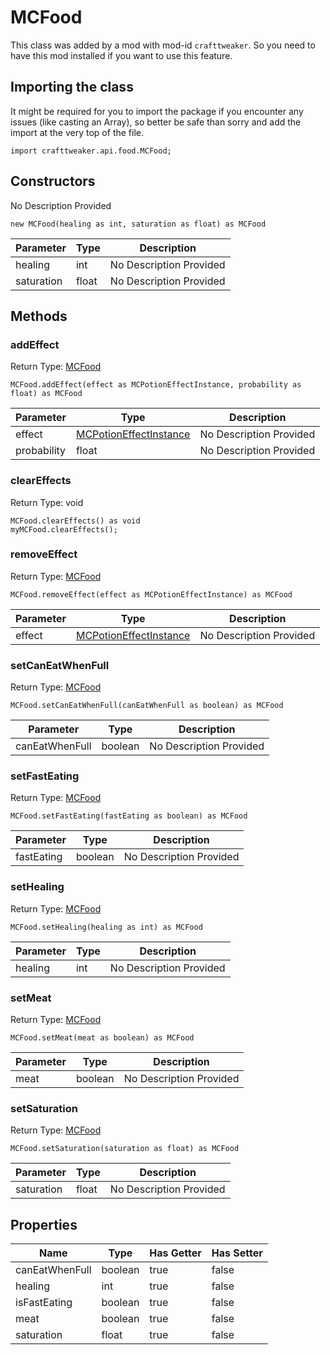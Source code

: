 # MCFood

This class was added by a mod with mod-id `crafttweaker`. So you need to have this mod installed if you want to use this feature.

## Importing the class

It might be required for you to import the package if you encounter any issues (like casting an Array), so better be safe than sorry and add the import at the very top of the file.
```zenscript
import crafttweaker.api.food.MCFood;
```


## Constructors

No Description Provided
```zenscript
new MCFood(healing as int, saturation as float) as MCFood
```
| Parameter | Type | Description |
|-----------|------|-------------|
| healing | int | No Description Provided |
| saturation | float | No Description Provided |

## Methods

### addEffect

Return Type: [MCFood](/vanilla/api/food/MCFood)

```zenscript
MCFood.addEffect(effect as MCPotionEffectInstance, probability as float) as MCFood
```
| Parameter | Type | Description |
|-----------|------|-------------|
| effect | [MCPotionEffectInstance](/vanilla/api/potion/MCPotionEffectInstance) | No Description Provided |
| probability | float | No Description Provided |
### clearEffects

Return Type: void

```zenscript
MCFood.clearEffects() as void
myMCFood.clearEffects();
```
### removeEffect

Return Type: [MCFood](/vanilla/api/food/MCFood)

```zenscript
MCFood.removeEffect(effect as MCPotionEffectInstance) as MCFood
```
| Parameter | Type | Description |
|-----------|------|-------------|
| effect | [MCPotionEffectInstance](/vanilla/api/potion/MCPotionEffectInstance) | No Description Provided |
### setCanEatWhenFull

Return Type: [MCFood](/vanilla/api/food/MCFood)

```zenscript
MCFood.setCanEatWhenFull(canEatWhenFull as boolean) as MCFood
```
| Parameter | Type | Description |
|-----------|------|-------------|
| canEatWhenFull | boolean | No Description Provided |
### setFastEating

Return Type: [MCFood](/vanilla/api/food/MCFood)

```zenscript
MCFood.setFastEating(fastEating as boolean) as MCFood
```
| Parameter | Type | Description |
|-----------|------|-------------|
| fastEating | boolean | No Description Provided |
### setHealing

Return Type: [MCFood](/vanilla/api/food/MCFood)

```zenscript
MCFood.setHealing(healing as int) as MCFood
```
| Parameter | Type | Description |
|-----------|------|-------------|
| healing | int | No Description Provided |
### setMeat

Return Type: [MCFood](/vanilla/api/food/MCFood)

```zenscript
MCFood.setMeat(meat as boolean) as MCFood
```
| Parameter | Type | Description |
|-----------|------|-------------|
| meat | boolean | No Description Provided |
### setSaturation

Return Type: [MCFood](/vanilla/api/food/MCFood)

```zenscript
MCFood.setSaturation(saturation as float) as MCFood
```
| Parameter | Type | Description |
|-----------|------|-------------|
| saturation | float | No Description Provided |

## Properties

| Name | Type | Has Getter | Has Setter |
|------|------|------------|------------|
| canEatWhenFull | boolean | true | false |
| healing | int | true | false |
| isFastEating | boolean | true | false |
| meat | boolean | true | false |
| saturation | float | true | false |

